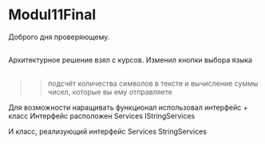 # Modul11Final
Доброго дня проверяющему.
## 
Архитектурное решение взял с курсов.
Изменил кнопки выбора языка
##
>> подсчёт количества символов в тексте и вычисление суммы чисел, которые вы ему отправляете

Для возможности наращивать функционал использовал интерфейс + класс
Интерфейс расположен  Services  IStringServices

И класс, реализующий интерфейс Services  StringServices
